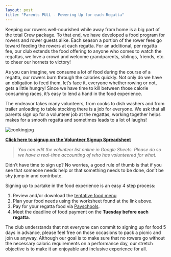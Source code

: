 ```yaml
---
layout: post  
title: "Parents PULL - Powering Up for each Regatta"
---
```


Keeping our rowers well-nourished while away from home is a big part of the total Crew package. To that end, we have developed a food program for rowers and rower guests alike.  Each season a portion of the rower fees go toward feeding the rowers at each regatta. For an additional, per regatta fee, our club extends the food offering to anyone who comes to watch the regattas, we love a crowd and welcome grandparents, siblings, friends, etc. to cheer our hornets to victory!

As you can imagine, we consume a lot of food during the course of a regatta, our rowers burn through the calories quickly. Not only do we have an obligation to feed them, let’s face it, everyone whether rowing or not, gets a little hungry! Since we have time to kill between those calorie consuming races, it’s easy to lend a hand in the food experience.

The endeavor takes many volunteers, from cooks to dish washers and from trailer unloading to table stocking there is a job for everyone.  We ask that all parents sign up for a volunteer job at the regattas, working together helps makes for a smooth regatta and sometimes leads to a lot of laughs! 

![cookingjpg](http://i.imgur.com/67HAd1f.jpg)

[**Click here to signup on the Volunteer Signup Spreadsheet**](<https://docs.google.com/spreadsheets/d/1wBP7PCc3eJluqOD8FODPnv07FYmErZf5WuvAyhM-rqg/edit?usp=sharing>)

> *You can edit the volunteer list online in Google Sheets. Please do so we have a real-time accounting of who has volunteered for what.*

Didn’t have time to sign up? No worries, a good rule of thumb is that if you see that someone needs help or that something needs to be done, don’t be shy jump in and contribute.

Signing up to partake in the food experience is an easy 4 step process:

  1. Review and/or download the [tentative food menu](<https://docs.google.com/spreadsheets/d/1qXjPJ7_1cmW8t32qK0IoAvMdOPZ6VDcUMUMVTtJ_E3c/edit?usp=sharing>)
  2. Plan your food needs using the worksheet found at the link above.
  3. Pay for your regatta food via [Payschools](https://www.payschools.com/cat.asp?id=C740BA23A6504DACBD07791491B63467).
  4. Meet the deadline of food payment on the **Tuesday before each regatta**.

The club understands that not everyone can commit to signing up for food 5 days in advance, please feel free on those occasions to pack a picnic and join us anyway.  Although our goal is to make sure that no rowers go without the necessary caloric requirements on a performance day, our stretch objective is to make it an enjoyable and inclusive experience for all.
